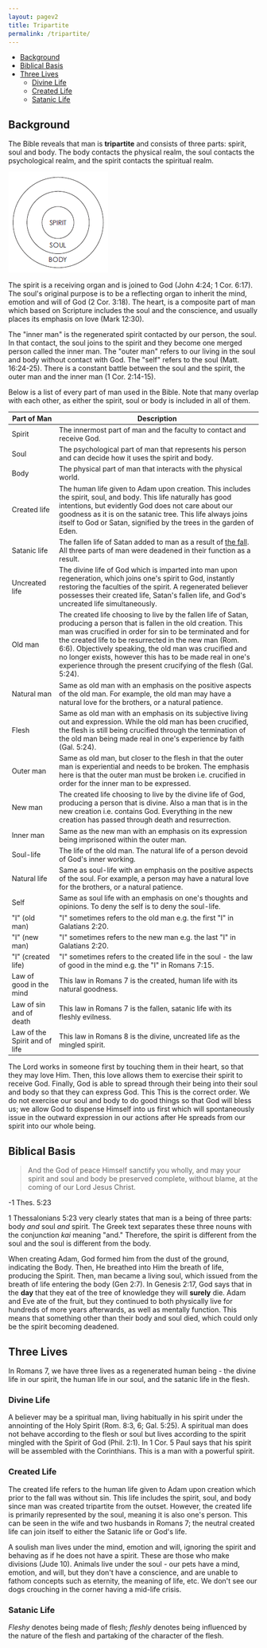 ```yaml
---
layout: pagev2
title: Tripartite
permalink: /tripartite/
---
```

- [Background](#background)
- [Biblical Basis](#biblical-basis)
- [Three Lives](#three-lives)
  - [Divine Life](#divine-life)
  - [Created Life](#created-life)
  - [Satanic Life](#satanic-life)

## Background

The Bible reveals that man is **tripartite** and consists of three parts: spirit, soul and body. The body contacts the physical realm, the soul contacts the psychological realm, and the spirit contacts the spiritual realm.  
 
![diagram of man](../img/WL64-03-20EconomyGod06_1_chart.png)

The spirit is a receiving organ and is joined to God (John 4:24; 1 Cor. 6:17). 
The soul's original purpose is to be a reflecting organ to inherit the mind, emotion and will of God (2 Cor. 3:18). The heart, is a composite part of man which based on Scripture includes the soul and the conscience, and usually places its emphasis on love (Mark 12:30).

The "inner man" is the regenerated spirit contacted by our person, the soul. In that contact, the soul joins to the spirit and they become one merged person called the inner man. The "outer man" refers to our living in the soul and body without contact with God. The "self" refers to the soul (Matt. 16:24-25). There is a constant battle between the soul and the spirit, the outer man and the inner man (1 Cor. 2:14-15).

Below is a list of every part of man used in the Bible. Note that many overlap with each other, as either the spirit, soul or body is included in all of them.

| Part of Man | Description |
| --- | --- |
| Spirit | The innermost part of man and the faculty to contact and receive God. |
| Soul | The psychological part of man that represents his person and can decide how it uses the spirit and body. |
| Body | The physical part of man that interacts with the physical world. |
| Created life | The human life given to Adam upon creation. This includes the spirit, soul, and body. This life naturally has good intentions, but evidently God does not care about our goodness as it is on the satanic tree. This life always joins itself to God or Satan, signified by the trees in the garden of Eden. |
| Satanic life | The fallen life of Satan added to man as a result of [the fall](../fall_of_man). All three parts of man were deadened in their function as a result. |
| Uncreated life | The divine life of God which is imparted into man upon regeneration, which joins one's spirit to God, instantly restoring the faculties of the spirit. A regenerated believer possesses their created life, Satan's fallen life, and God's uncreated life simultaneously. |
| Old man | The created life choosing to live by the fallen life of Satan, producing a person that is fallen in the old creation. This man was crucified in order for sin to be terminated and for the created life to be resurrected in the new man (Rom. 6:6). Objectively speaking, the old man was crucified and no longer exists, however this has to be made real in one's experience through the present crucifying of the flesh (Gal. 5:24). |
| Natural man | Same as old man with an emphasis on the positive aspects of the old man. For example, the old man may have a natural love for the brothers, or a natural patience. |
| Flesh | Same as old man with an emphasis on its subjective living out and expression. While the old man has been crucified, the flesh is still being crucified through the termination of the old man being made real in one's experience by faith (Gal. 5:24). |
| Outer man | Same as old man, but closer to the flesh in that the outer man is experiential and needs to be broken. The emphasis here is that the outer man must be broken i.e. crucified in order for the inner man to be expressed. | 
| New man | The created life choosing to live by the divine life of God, producing a person that is divine. Also a man that is in the new creation i.e. contains God. Everything in the new creation has passed through death and resurrection.|
| Inner man | Same as the new man with an emphasis on its expression being imprisoned within the outer man. |
| Soul-life | The life of the old man. The natural life of a person devoid of God's inner working. |
| Natural life | Same as soul-life with an emphasis on the positive aspects of the soul. For example, a person may have a natural love for the brothers, or a natural patience. |
| Self | Same as soul life with an emphasis on one's thoughts and opinions. To deny the self is to deny the soul-life. |
| "I" (old man) | "I" sometimes refers to the old man e.g. the first "I" in Galatians 2:20. |
| "I" (new man) | "I" sometimes refers to the new man e.g. the last "I" in Galatians 2:20.  |
| "I" (created life) | "I" sometimes refers to the created life in the soul - the law of good in the mind e.g. the "I" in Romans 7:15. |
| Law of good in the mind | This law in Romans 7 is the created, human life with its natural goodness. |
| Law of sin and of death | This law in Romans 7 is the fallen, satanic life with its fleshly evilness. |
| Law of the Spirit and of life | This law in Romans 8 is the divine, uncreated life as the mingled spirit. |

The Lord works in someone first by touching them in their heart, so that they may love Him. Then, this love allows them to exercise their spirit to receive God. Finally, God is able to spread through their being into their soul and body so that they can express God. This This is the correct order. We do not exercise our soul and body to do good things so that God will bless us; we allow God to dispense Himself into us first which will spontaneously issue in the outward expression in our actions after He spreads from our spirit into our whole being.

## Biblical Basis

>And the God of peace Himself sanctify you wholly, and may your spirit and soul and body be preserved complete, without blame, at the coming of our Lord Jesus Christ.

\-1 Thes. 5:23

1 Thessalonians 5:23 very clearly states that man is a being of three parts: body *and* soul *and* spirit. The Greek text separates these three nouns with the conjunction *kai* meaning "and." Therefore, the spirit is different from the soul and the soul is different from the body.

When creating Adam, God formed him from the dust of the ground, indicating the Body. Then, He breathed into Him the breath of life, producing the Spirit. Then, man became a living soul, which issued from the breath of life entering the body (Gen 2:7). In Genesis 2:17, God says that in the **day** that they eat of the tree of knowledge they will **surely** die. Adam and Eve ate of the fruit, but they continued to both physically live for hundreds of more years afterwards, as well as mentally function. This means that something other than their body and soul died, which could only be the spirit becoming deadened.

## Three Lives

In Romans 7, we have three lives as a regenerated human being - the divine life in our spirit, the human life in our soul, and the satanic life in the flesh.

### Divine Life 

A believer may be a spiritual man, living habitually in his spirit under the annointing of the Holy Spirit (Rom. 8:3, 6; Gal. 5:25). A spiritual man does not behave according to the flesh or soul but lives according to the spirit mingled with the Spirit of God (Phil. 2:1). In 1 Cor. 5 Paul says that his spirit will be assembled with the Corinthians. This is a man with a powerful spirit.

### Created Life

The created life refers to the human life given to Adam upon creation which prior to the fall was without sin. This life includes the spirit, soul, and body since man was created tripartite from the outset. However, the created life is primarily represented by the soul, meaning it is also one's person. This can be seen in the wife and two husbands in Romans 7; the neutral created life can join itself to either the Satanic life or God's life.

A soulish man lives under the mind, emotion and will, ignoring the spirit and behaving as if he does not have a spirit. These are those who make divisions (Jude 10). Animals live under the soul - our pets have a mind, emotion, and will, but they don't have a conscience, and are unable to fathom concepts such as eternity, the meaning of life, etc. We don't see our dogs crouching in the corner having a mid-life crisis.

### Satanic Life

*Fleshy* denotes being made of flesh; *fleshly* denotes being influenced by the nature of the flesh and partaking of the character of the flesh.
